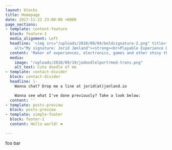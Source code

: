 ```yaml
---
layout: blocks
title: Homepage
date: 2017-11-22 23:00:00 +0000
page_sections:
- template: content-feature
  block: feature-1
  media_alignment: Left
  headline: '<img src="/uploads/2018/09/04/boldsignature-2.png" title="signature"
    alt="My signature: Jorid Jønland"><strong><br>Playable Experience Designer</strong>'
  content: 'Maker of experiences, electronics, games and other shiny things. '
  media:
    image: "/uploads/2018/09/19/jodoodlelportrmed-trans.png"
    alt_text: Cute doodle of me
- template: contact-divider
  block: contact-divider
  headline: |-
    Wanna chat? Drop me a line at jorid(at)jonland.io

    Wanna see what I've done previously? Take a look below:
  content: ''
- template: posts-preview
  block: posts-preview
- template: simple-footer
  block: footer-1
  content: Hello world! ❤︎

---
```

foo bar